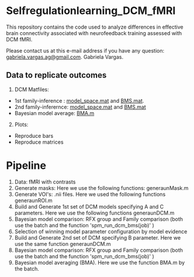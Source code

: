 # Selfregulationlearning_DCM_fMRI
This repository contains the code used to analyze differences in effective brain connectivity associated with neurofeedback training assessed with DCM fMRI. 

Please contact us at this e-mail address if you have any question: gabriela.vargas.ag@gmail.com.
Gabriela Vargas.


## Data to replicate outcomes

1) DCM Matfiles: 
- 1st family-inference : [model_space.mat](https://github.com/galadriana/selfregulationlearning_DCM_fMRI/blob/79abf78c3de63bfcd9ce25e67c64e82059f106ac/DCM_outputs/model_space/model_space_firstmodelspace.mat) and [BMS.mat](https://github.com/galadriana/selfregulationlearning_DCM_fMRI/blob/3fa77eaca6ae989cc6c86ba3ae75df6e4cd51cf4/DCM_outputs/model_space/BMS_firstmodelspace.mat).  
- 2nd family-inferernce: [model_space.mat](https://github.com/galadriana/selfregulationlearning_DCM_fMRI/blob/4faf38712ea941b8a99cf7462b21e62689c8e019/DCM_outputs/model_space/model_space_secondmodelspace.mat) and [BMS.mat](https://github.com/galadriana/selfregulationlearning_DCM_fMRI/blob/83ec4c6484bf785b5449beacd66290edfe3d4329/DCM_outputs/model_space/BMS_secondmodelspace.mat)
- Bayesian model average: [BMA.m](https://github.com/galadriana/selfregulationlearning_DCM_fMRI/blob/8c7a6d2a293332336f7b93b0f05e83d5699e034f/DCM_outputs/BMA/BMS_BMA_fromsecondmodelspace.mat)

2) Plots: 
- Reproduce bars
- Reproduce matrices



# Pipeline

1) Data: fMRI with contrasts
2) Generate masks: Here we use the following functions: generaunMask.m
3) Generate VOI's: .nii files. Here we used the following functions generaunROI.m
4) Build and Generate 1st set of DCM models specifying A and C parameters. Here we use the following functions generaunDCM.m
5) Bayesian model comparison: RFX group and Family comparison (both use the batch and the function 'spm_run_dcm_bms(job)' )
7) Selection of winning model parameter configuration by model evidence
6) Build and Generate 2nd set of DCM specifying B parameter. Here we use the same function generaunDCM.m
8) Bayesian model comparison: RFX group and Family comparison (both use the batch and the function 'spm_run_dcm_bms(job)' )
9) Bayesian model averaging (BMA). Here we use the function BMA.m by the batch.  

